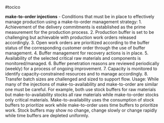 #tocico

<b>make-to-order injections</b> - Conditions that must be in place to effectively manage production using a make-to-order management strategy: 1. Achievement of the delivery commitments is established as the prime measurement for the production 
process. 
2. Production buffer is set to be challenging but achievable with production work orders released 
accordingly. 
3. Open work orders are prioritized according to the buffer status of the corresponding customer order 
through the use of buffer management. 
4. Buffer management for recovery actions is in place.
5. Availability of the selected critical raw materials and components is monitored/managed. 6. Buffer penetration reasons are reviewed periodically (weekly) for a process of ongoing improvement.  7. Capacity is monitored to identify capacity-constrained resources and to manage accordingly.
8. Transfer batch sizes are challenged and sized to support flow. 
Usage:  While many of the injections of make-to-availability and make-to-order are similar one must be careful.  For example, both use stock buffers for raw materials but make-to-availability stocks all raw materials while make-to-order stocks only critical materials. Make-to-availability uses the consumption of stock buffers to prioritize work while make-to-order uses time buffers to prioritize work.  Stock buffers may show no change, change slowly or change rapidly while time buffers are depleted uniformly.
 



